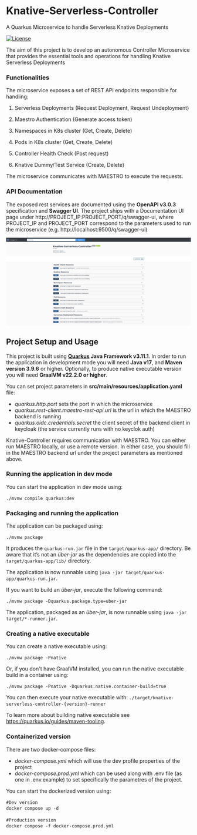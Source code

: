 # Knative-Serverless-Controller

A Quarkus Microservice to handle Serverless Knative Deployments

[![License](https://img.shields.io/badge/license-Apache2.0-blue.svg)](https://opensource.org/licenses/Apache-2.0)

The aim of this project is to develop an autonomous Controller Microservice that provides the essential tools and operations for handling Knative Serverless Deployments

### Functionalities

The microservice exposes a set of REST API endpoints responsible for handling:

1. Serverless Deployments (Request Deployment, Request Undeployment)

2. Maestro Authentication (Generate access token)

3. Namespaces in K8s cluster (Get, Create, Delete)

4. Pods in K8s cluster (Get, Create, Delete)

5. Controller Health Check (Post request)

6. Knative Dummy/Test Service (Create, Delete)


The microservice communicates with MAESTRO to execute the requests.

### API Documentation

The exposed rest services are documented using the **OpenAPI v3.0.3** specification and **Swagger UI**. The project ships with a Documentation UI page under http://PROJECT_IP:PROJECT_PORT/q/swagger-ui, where PROJECT_IP and PROJECT_PORT correspond to the parameters used to run the microservice (e.g. http://localhost:9500/q/swagger-ui)

<img src="img/swagger_knative_serverless_controller.png" width="auto">

<br/>


## **Project Setup and Usage**

This project is built using **[Quarkus](https://quarkus.io/) Java Framework v3.11.1**. In order to run the application in development mode you will need **Java v17**, and **Maven version 3.9.6** or higher. Optionally, to produce native executable version you will need **GraalVM v22.2.0 or higher**.

You can set project parameters in **src/main/resources/application.yaml** file:

- *quarkus.http.port* sets the port in which the microservice
- *quarkus.rest-client.maestro-rest-api.url* is the url in which the MAESTRO backend is running
- *quarkus.oidc.credentials.secret* the client secret of the backend client in keycloak (the service currently runs with no keyclok auth)

Knative-Controller requires communication with MAESTRO. You can either run MAESTRO locally, or use a remote version. 
In either case, you should fill in the MAESTRO backend url under the project parameters as mentioned above.

### Running the application in dev mode

You can start the application in dev mode using:
```shell script
./mvnw compile quarkus:dev
```

### Packaging and running the application

The application can be packaged using:
```shell script
./mvnw package
```
It produces the `quarkus-run.jar` file in the `target/quarkus-app/` directory.
Be aware that it’s not an _über-jar_ as the dependencies are copied into the `target/quarkus-app/lib/` directory.

The application is now runnable using `java -jar target/quarkus-app/quarkus-run.jar`.

If you want to build an _über-jar_, execute the following command:
```shell script
./mvnw package -Dquarkus.package.type=uber-jar
```

The application, packaged as an _über-jar_, is now runnable using `java -jar target/*-runner.jar`.

### Creating a native executable

You can create a native executable using:
```shell script
./mvnw package -Pnative
```

Or, if you don't have GraalVM installed, you can run the native executable build in a container using:
```shell script
./mvnw package -Pnative -Dquarkus.native.container-build=true
```

You can then execute your native executable with: `./target/knative-serverless-controller-{version}-runner`

To learn more about building native executable see https://quarkus.io/guides/maven-tooling.

### Containerized version

There are two docker-compose files:

- *docker-compose.yml* which will use the dev profile properties of the project
- *docker-compose.prod.yml* which can be used along with .env file (as one in .env.example) to set specifically the parametres of the project.

You can start the dockerized version using:  
```
#Dev version
docker compose up -d 

#Production version
docker compose -f docker-compose.prod.yml
```
